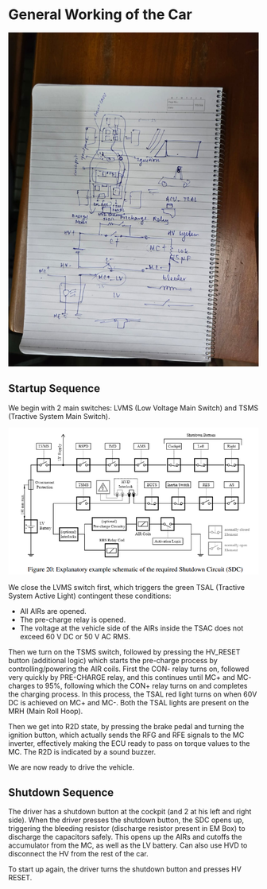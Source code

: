 # General Working of the Car

![image1](images/image1.jpg)

## Startup Sequence

We begin with 2 main switches: LVMS (Low Voltage Main Switch) and TSMS (Tractive System Main Switch).

![image2](images/image2.png)

We close the LVMS switch first, which triggers the green TSAL (Tractive System Active Light) contingent these conditions:
* All AIRs are opened.
* The pre-charge relay is opened.
* The voltage at the vehicle side of the AIRs inside the TSAC does not exceed 60 V DC or 50 V AC RMS.

Then we turn on the TSMS switch, followed by pressing the HV_RESET button (additional logic) which starts the pre-charge process by controlling/powering the AIR coils. First the CON- relay turns on, followed very quickly by PRE-CHARGE relay, and this continues until MC+ and MC- charges to 95%, following which the CON+ relay turns on and completes the charging process.
In this process, the TSAL red light turns on when 60V DC is achieved on MC+ and MC-. Both the TSAL lights are present on the MRH (Main Roll Hoop).

Then we get into R2D state, by pressing the brake pedal and turning the ignition button, which actually sends the RFG and RFE signals to the MC inverter, effectively making the ECU ready to pass on torque values to the MC. The R2D is indicated by a sound buzzer.

We are now ready to drive the vehicle.

## Shutdown Sequence

The driver has a shutdown button at the cockpit (and 2 at his left and right side). When the driver presses the shutdown button, the SDC opens up, triggering the bleeding resistor (discharge resistor present in EM Box) to discharge the capacitors safely. This opens up the AIRs and cutoffs the accumulator from the MC, as well as the LV battery.
Can also use HVD to disconnect the HV from the rest of the car.

To start up again, the driver turns the shutdown button and presses HV RESET.